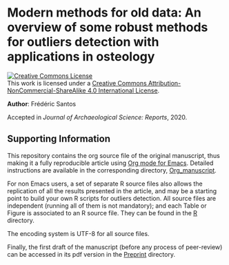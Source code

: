 Modern methods for old data: An overview of some robust methods for outliers detection with applications in osteology
=====================================================================================================================

<a rel="license" href="http://creativecommons.org/licenses/by-nc-sa/4.0/"><img alt="Creative Commons License" style="border-width:0" src="https://i.creativecommons.org/l/by-nc-sa/4.0/88x31.png" /></a><br />This work is licensed under a <a rel="license" href="http://creativecommons.org/licenses/by-nc-sa/4.0/">Creative Commons Attribution-NonCommercial-ShareAlike 4.0 International License</a>.

**Author**: Frédéric Santos

Accepted in *Journal of Archaeological Science: Reports*, 2020.

## Supporting Information

This repository contains the org source file of the original manuscript, thus making it a fully reproducible article using [Org mode for Emacs](https://orgmode.org/). Detailed instructions are available in the corresponding directory, [Org_manuscript](./Org_manuscript/).

For non Emacs users, a set of separate R source files also allows the replication of all the results presented in the article, and may be a starting point to build your own R scripts for outliers detection. All source files are independent (running all of them is not mandatory); and each Table or Figure is associated to an R source file. They can be found in the [R](./R/) directory.

The encoding system is UTF-8 for all source files.

Finally, the first draft of the manuscript (before any process of peer-review) can be accessed in its pdf version in the [Preprint](./Preprint/) directory.
